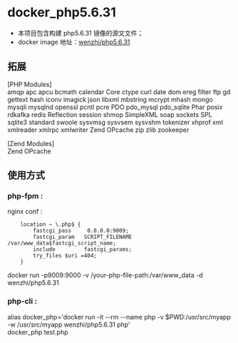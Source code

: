 # docker_php5.6.31

- 本项目包含构建 php5.6.31 镜像的源文文件； 
- docker image 地址：[wenzhi/php5.6.31](https://cloud.docker.com/repository/registry-1.docker.io/wenzhi/php5.6.31)

## 拓展
[PHP Modules]     
amqp
apc
apcu
bcmath
calendar
Core
ctype
curl
date
dom
ereg
filter
ftp
gd
gettext
hash
iconv
imagick
json
libxml
mbstring
mcrypt
mhash
mongo
mysqli
mysqlnd
openssl
pcntl
pcre
PDO
pdo_mysql
pdo_sqlite
Phar
posix
rdkafka
redis
Reflection
session
shmop
SimpleXML
soap
sockets
SPL
sqlite3
standard
swoole
sysvmsg
sysvsem
sysvshm
tokenizer
xhprof
xml
xmlreader
xmlrpc
xmlwriter
Zend OPcache
zip
zlib
zookeeper

[Zend Modules]     
Zend OPcache

## 使用方式
### php-fpm :  
nginx conf :    
```
    location ~ \.php$ {
        fastcgi_pass     0.0.0.0:9009;
        fastcgi_param   SCRIPT_FILENAME /var/www_data$fastcgi_script_name;
        include         fastcgi_params;
        try_files $uri =404;
    }
```  
docker run -p9009:9000 -v /your-php-file-path:/var/www_data -d wenzhi/php5.6.31
### php-cli :
alias docker_php='docker run -it --rm --name php -v $PWD:/usr/src/myapp -w /usr/src/myapp wenzhi/php5.6.31 php'      
docker_php test.php
